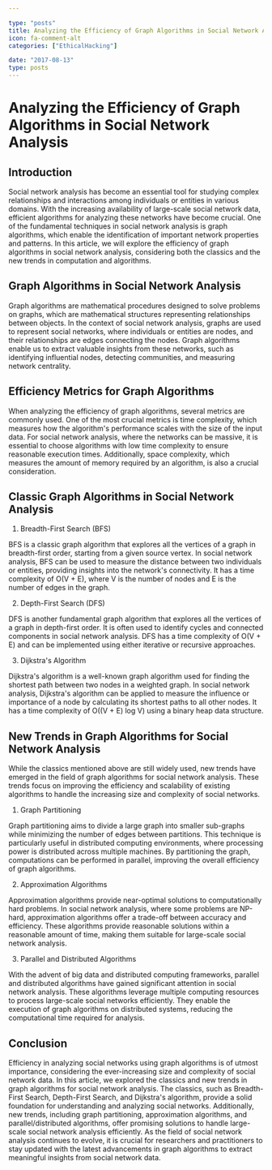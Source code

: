 ```yaml
---

type: "posts"
title: Analyzing the Efficiency of Graph Algorithms in Social Network Analysis
icon: fa-comment-alt
categories: ["EthicalHacking"]

date: "2017-08-13"
type: posts
---
```





# Analyzing the Efficiency of Graph Algorithms in Social Network Analysis

## Introduction

Social network analysis has become an essential tool for studying complex relationships and interactions among individuals or entities in various domains. With the increasing availability of large-scale social network data, efficient algorithms for analyzing these networks have become crucial. One of the fundamental techniques in social network analysis is graph algorithms, which enable the identification of important network properties and patterns. In this article, we will explore the efficiency of graph algorithms in social network analysis, considering both the classics and the new trends in computation and algorithms.

## Graph Algorithms in Social Network Analysis

Graph algorithms are mathematical procedures designed to solve problems on graphs, which are mathematical structures representing relationships between objects. In the context of social network analysis, graphs are used to represent social networks, where individuals or entities are nodes, and their relationships are edges connecting the nodes. Graph algorithms enable us to extract valuable insights from these networks, such as identifying influential nodes, detecting communities, and measuring network centrality.

## Efficiency Metrics for Graph Algorithms

When analyzing the efficiency of graph algorithms, several metrics are commonly used. One of the most crucial metrics is time complexity, which measures how the algorithm's performance scales with the size of the input data. For social network analysis, where the networks can be massive, it is essential to choose algorithms with low time complexity to ensure reasonable execution times. Additionally, space complexity, which measures the amount of memory required by an algorithm, is also a crucial consideration.

## Classic Graph Algorithms in Social Network Analysis

1. Breadth-First Search (BFS)

BFS is a classic graph algorithm that explores all the vertices of a graph in breadth-first order, starting from a given source vertex. In social network analysis, BFS can be used to measure the distance between two individuals or entities, providing insights into the network's connectivity. It has a time complexity of O(V + E), where V is the number of nodes and E is the number of edges in the graph.

2. Depth-First Search (DFS)

DFS is another fundamental graph algorithm that explores all the vertices of a graph in depth-first order. It is often used to identify cycles and connected components in social network analysis. DFS has a time complexity of O(V + E) and can be implemented using either iterative or recursive approaches.

3. Dijkstra's Algorithm

Dijkstra's algorithm is a well-known graph algorithm used for finding the shortest path between two nodes in a weighted graph. In social network analysis, Dijkstra's algorithm can be applied to measure the influence or importance of a node by calculating its shortest paths to all other nodes. It has a time complexity of O((V + E) log V) using a binary heap data structure.

## New Trends in Graph Algorithms for Social Network Analysis

While the classics mentioned above are still widely used, new trends have emerged in the field of graph algorithms for social network analysis. These trends focus on improving the efficiency and scalability of existing algorithms to handle the increasing size and complexity of social networks.

1. Graph Partitioning

Graph partitioning aims to divide a large graph into smaller sub-graphs while minimizing the number of edges between partitions. This technique is particularly useful in distributed computing environments, where processing power is distributed across multiple machines. By partitioning the graph, computations can be performed in parallel, improving the overall efficiency of graph algorithms.

2. Approximation Algorithms

Approximation algorithms provide near-optimal solutions to computationally hard problems. In social network analysis, where some problems are NP-hard, approximation algorithms offer a trade-off between accuracy and efficiency. These algorithms provide reasonable solutions within a reasonable amount of time, making them suitable for large-scale social network analysis.

3. Parallel and Distributed Algorithms

With the advent of big data and distributed computing frameworks, parallel and distributed algorithms have gained significant attention in social network analysis. These algorithms leverage multiple computing resources to process large-scale social networks efficiently. They enable the execution of graph algorithms on distributed systems, reducing the computational time required for analysis.

## Conclusion

Efficiency in analyzing social networks using graph algorithms is of utmost importance, considering the ever-increasing size and complexity of social network data. In this article, we explored the classics and new trends in graph algorithms for social network analysis. The classics, such as Breadth-First Search, Depth-First Search, and Dijkstra's algorithm, provide a solid foundation for understanding and analyzing social networks. Additionally, new trends, including graph partitioning, approximation algorithms, and parallel/distributed algorithms, offer promising solutions to handle large-scale social network analysis efficiently. As the field of social network analysis continues to evolve, it is crucial for researchers and practitioners to stay updated with the latest advancements in graph algorithms to extract meaningful insights from social network data.